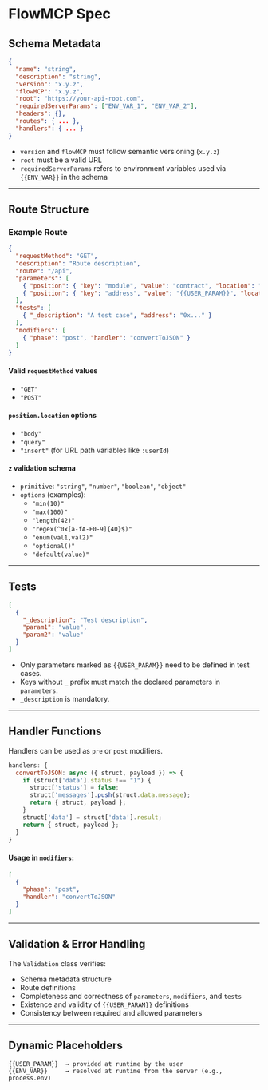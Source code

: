 # FlowMCP Spec

## Schema Metadata

```json
{
  "name": "string",
  "description": "string",
  "version": "x.y.z",
  "flowMCP": "x.y.z",
  "root": "https://your-api-root.com",
  "requiredServerParams": ["ENV_VAR_1", "ENV_VAR_2"],
  "headers": {},
  "routes": { ... },
  "handlers": { ... }
}
```

- `version` and `flowMCP` must follow semantic versioning (`x.y.z`)
- `root` must be a valid URL
- `requiredServerParams` refers to environment variables used via `{{ENV_VAR}}` in the schema

---

## Route Structure

### Example Route

```json
{
  "requestMethod": "GET",
  "description": "Route description",
  "route": "/api",
  "parameters": [
    { "position": { "key": "module", "value": "contract", "location": "query" } },
    { "position": { "key": "address", "value": "{{USER_PARAM}}", "location": "query" }, "z": { "primitive": "string", "options": ["min(42)", "max(42)"] } }
  ],
  "tests": [
    { "_description": "A test case", "address": "0x..." }
  ],
  "modifiers": [
    { "phase": "post", "handler": "convertToJSON" }
  ]
}
```

#### Valid `requestMethod` values
- `"GET"`
- `"POST"`

#### `position.location` options
- `"body"`
- `"query"`
- `"insert"` (for URL path variables like `:userId`)

#### `z` validation schema
- `primitive`: `"string"`, `"number"`, `"boolean"`, `"object"`
- `options` (examples):
  - `"min(10)"`
  - `"max(100)"`
  - `"length(42)"`
  - `"regex(^0x[a-fA-F0-9]{40}$)"`
  - `"enum(val1,val2)"`
  - `"optional()"`
  - `"default(value)"`

---

## Tests

```json
[
  {
    "_description": "Test description",
    "param1": "value",
    "param2": "value"
  }
]
```

- Only parameters marked as `{{USER_PARAM}}` need to be defined in test cases.
- Keys without `_` prefix must match the declared parameters in `parameters`.
- `_description` is mandatory.

---

## Handler Functions

Handlers can be used as `pre` or `post` modifiers.

```js
handlers: {
  convertToJSON: async ({ struct, payload }) => {
    if (struct['data'].status !== "1") {
      struct['status'] = false;
      struct['messages'].push(struct.data.message);
      return { struct, payload };
    }
    struct['data'] = struct['data'].result;
    return { struct, payload };
  }
}
```

#### Usage in `modifiers`:

```json
[
  {
    "phase": "post",
    "handler": "convertToJSON"
  }
]
```

---

## Validation & Error Handling

The `Validation` class verifies:
- Schema metadata structure
- Route definitions
- Completeness and correctness of `parameters`, `modifiers`, and `tests`
- Existence and validity of `{{USER_PARAM}}` definitions
- Consistency between required and allowed parameters

---

## Dynamic Placeholders

```text
{{USER_PARAM}}  → provided at runtime by the user  
{{ENV_VAR}}     → resolved at runtime from the server (e.g., process.env)
```